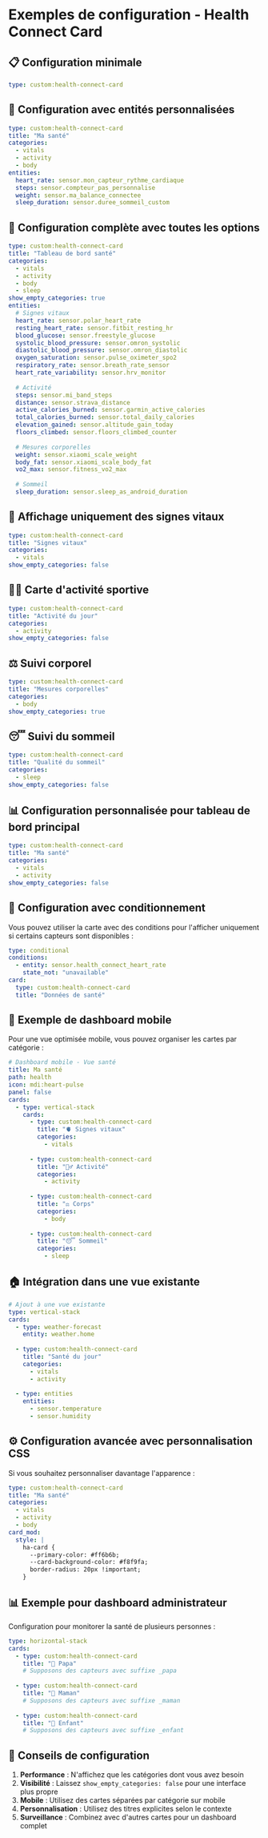 # Exemples de configuration - Health Connect Card

## 📋 Configuration minimale

```yaml
type: custom:health-connect-card
```

## 🔧 Configuration avec entités personnalisées

```yaml
type: custom:health-connect-card
title: "Ma santé"
categories:
  - vitals
  - activity
  - body
entities:
  heart_rate: sensor.mon_capteur_rythme_cardiaque
  steps: sensor.compteur_pas_personnalise  
  weight: sensor.ma_balance_connectee
  sleep_duration: sensor.duree_sommeil_custom
```

## 🎨 Configuration complète avec toutes les options

```yaml
type: custom:health-connect-card
title: "Tableau de bord santé"
categories:
  - vitals
  - activity
  - body
  - sleep
show_empty_categories: true
entities:
  # Signes vitaux
  heart_rate: sensor.polar_heart_rate
  resting_heart_rate: sensor.fitbit_resting_hr
  blood_glucose: sensor.freestyle_glucose
  systolic_blood_pressure: sensor.omron_systolic
  diastolic_blood_pressure: sensor.omron_diastolic
  oxygen_saturation: sensor.pulse_oximeter_spo2
  respiratory_rate: sensor.breath_rate_sensor
  heart_rate_variability: sensor.hrv_monitor
  
  # Activité
  steps: sensor.mi_band_steps
  distance: sensor.strava_distance
  active_calories_burned: sensor.garmin_active_calories
  total_calories_burned: sensor.total_daily_calories
  elevation_gained: sensor.altitude_gain_today
  floors_climbed: sensor.floors_climbed_counter
  
  # Mesures corporelles
  weight: sensor.xiaomi_scale_weight
  body_fat: sensor.xiaomi_scale_body_fat
  vo2_max: sensor.fitness_vo2_max
  
  # Sommeil
  sleep_duration: sensor.sleep_as_android_duration
```

## 🏥 Affichage uniquement des signes vitaux

```yaml
type: custom:health-connect-card
title: "Signes vitaux"
categories:
  - vitals
show_empty_categories: false
```

## 🏃‍♂️ Carte d'activité sportive

```yaml
type: custom:health-connect-card
title: "Activité du jour"
categories:
  - activity
show_empty_categories: false
```

## ⚖️ Suivi corporel

```yaml
type: custom:health-connect-card
title: "Mesures corporelles"
categories:
  - body
show_empty_categories: true
```

## 😴 Suivi du sommeil

```yaml
type: custom:health-connect-card
title: "Qualité du sommeil"
categories:
  - sleep
show_empty_categories: false
```

## 📊 Configuration personnalisée pour tableau de bord principal

```yaml
type: custom:health-connect-card
title: "Ma santé"
categories:
  - vitals
  - activity
show_empty_categories: false
```

## 🔧 Configuration avec conditionnement

Vous pouvez utiliser la carte avec des conditions pour l'afficher uniquement si certains capteurs sont disponibles :

```yaml
type: conditional
conditions:
  - entity: sensor.health_connect_heart_rate
    state_not: "unavailable"
card:
  type: custom:health-connect-card
  title: "Données de santé"
```

## 📱 Exemple de dashboard mobile

Pour une vue optimisée mobile, vous pouvez organiser les cartes par catégorie :

```yaml
# Dashboard mobile - Vue santé
title: Ma santé
path: health
icon: mdi:heart-pulse
panel: false
cards:
  - type: vertical-stack
    cards:
      - type: custom:health-connect-card
        title: "🫀 Signes vitaux"
        categories:
          - vitals
      
      - type: custom:health-connect-card
        title: "🏃‍♂️ Activité"
        categories:
          - activity
          
      - type: custom:health-connect-card
        title: "⚖️ Corps"
        categories:
          - body
          
      - type: custom:health-connect-card
        title: "😴 Sommeil"
        categories:
          - sleep
```

## 🏠 Intégration dans une vue existante

```yaml
# Ajout à une vue existante
type: vertical-stack
cards:
  - type: weather-forecast
    entity: weather.home
    
  - type: custom:health-connect-card
    title: "Santé du jour"
    categories:
      - vitals
      - activity
      
  - type: entities
    entities:
      - sensor.temperature
      - sensor.humidity
```

## ⚙️ Configuration avancée avec personnalisation CSS

Si vous souhaitez personnaliser davantage l'apparence :

```yaml
type: custom:health-connect-card
title: "Ma santé"
categories:
  - vitals
  - activity
  - body
card_mod:
  style: |
    ha-card {
      --primary-color: #ff6b6b;
      --card-background-color: #f8f9fa;
      border-radius: 20px !important;
    }
```

## 📊 Exemple pour dashboard administrateur

Configuration pour monitorer la santé de plusieurs personnes :

```yaml
type: horizontal-stack
cards:
  - type: custom:health-connect-card
    title: "👨 Papa"
    # Supposons des capteurs avec suffixe _papa
    
  - type: custom:health-connect-card
    title: "👩 Maman" 
    # Supposons des capteurs avec suffixe _maman
    
  - type: custom:health-connect-card
    title: "👶 Enfant"
    # Supposons des capteurs avec suffixe _enfant
```

## 🎯 Conseils de configuration

1. **Performance** : N'affichez que les catégories dont vous avez besoin
2. **Visibilité** : Laissez `show_empty_categories: false` pour une interface plus propre
3. **Mobile** : Utilisez des cartes séparées par catégorie sur mobile
4. **Personnalisation** : Utilisez des titres explicites selon le contexte
5. **Surveillance** : Combinez avec d'autres cartes pour un dashboard complet
